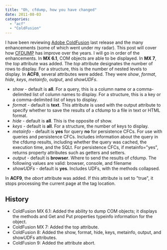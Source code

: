 ```yaml
---
title: "Oh, cfdump, how you have changed"
date: 2011-08-03
categories: 
  - "acf"
  - "ColdFusion"
---
```


I have been reviewing [Adobe ColdFusion](http://www.adobe.com/products/coldfusion/) last release and the many enhancements (some of which went under my radar). This post will cover how [CFDUMP](http://help.adobe.com/en_US/ColdFusion/9.0/CFMLRef/WSc3ff6d0ea77859461172e0811cbec22c24-7ef7.html) has improve over the years. I will go in order of the enhancements. In **MX 6.1**, COM objects are able to be displayed. In **MX 7**, the _top_ attribute was added. The _top_ attribute designates the number of rows to display. For a structure, this is the number of nested levels to display. In **ACF8**, several attributes were added. They were _show_, _format_, _hide_, _keys_, _metainfo_, _output_, and _showUDFs_.

- _show_ - default is **all**. For a query, this is a column name or a comma-delimited list of column names to display. For a structure, this is a key or a comma-delimited list of keys to display.
- _format_ - default is **text**. This attribute is used with the output attribute to specify whether to save the results of a cfdump to a file in text or HTML format.
- _hide_ - default is **all**. This is the opposite of show.
- _keys_ - default is **all**. For a structure, the number of keys to display.
- _metainfo_ - default is **yes** for query **no** for persistence CFCs. For use with queries and persistence CFCs. Includes information about the query in the cfdump results, including whether the query was cached, the execution time, and the SQLt. For persistence CFCs, if metainfo="yes", returns property attributes such as getters and setters.
- _output_ - default is **browser**. Where to send the results of cfdump. The following values are valid: browser, console, and filename
- _showUDFs_ - default is **yes**. Includes UDFs, with the methods collapsed.

In **ACF9**, the _abort_ attribute was added. If this attribute is set to "true", it stops processing the current page at the tag location.

## History

- ColdFusion MX 6.1: Added the ability to dump COM objects; it displays the methods and Get and Put properties typeinfo information for the object.
- ColdFusion MX 7: Added the top attribute.
- ColdFusion 8: Added the show, format, hide, keys, metainfo, output, and showUDFs attributes.
- ColdFusion 9: Added the attribute abort.
